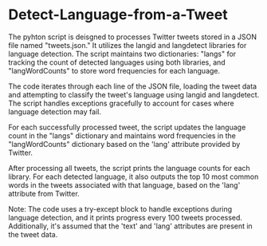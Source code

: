 # Detect-Language-from-a-Tweet


The pyhton script is deisgned to  processes Twitter tweets stored in a JSON file named "tweets.json." It utilizes the langid and langdetect libraries for language detection. The script maintains two dictionaries: "langs" for tracking the count of detected languages using both libraries, and "langWordCounts" to store word frequencies for each language.

The code iterates through each line of the JSON file, loading the tweet data and attempting to classify the tweet's language using langid and langdetect. The script handles exceptions gracefully to account for cases where language detection may fail.

For each successfully processed tweet, the script updates the language count in the "langs" dictionary and maintains word frequencies in the "langWordCounts" dictionary based on the 'lang' attribute provided by Twitter.

After processing all tweets, the script prints the language counts for each library. For each detected language, it also outputs the top 10 most common words in the tweets associated with that language, based on the 'lang' attribute from Twitter.

Note: The code uses a try-except block to handle exceptions during language detection, and it prints progress every 100 tweets processed. Additionally, it's assumed that the 'text' and 'lang' attributes are present in the tweet data.

